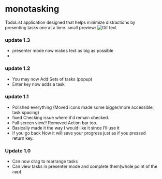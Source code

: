 # monotasking
TodoList application designed that helps minimize distractions by presenting tasks one at a time. 
small preview:
![Gif text](https://im.ezgif.com/tmp/ezgif-1-7deb01ea18.gif)



### update 1.3
- presenter mode now makes text as big as possible
- 

### update 1.2
- You may now Add Sets of tasks (popup)
- Enter key now adds a task

### update 1.1
- Polished everything (Moved icons made some bigger/more accessible, task spacing)
- fixed Checking issue where it'd remain checked.
- Full screen view!! Removed Action bar too.
- Basically made it the way I would like it since I'll use it
- If you go back Now it will save your progress just as if you pressed return key.

### Update 1.0
- Can now drag to rearrange tasks
- Can view tasks in presenter mode and complete them(whole point of the app)





